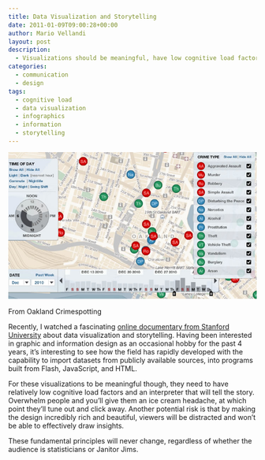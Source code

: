 ```yaml
---
title: Data Visualization and Storytelling
date: 2011-01-09T09:00:28+00:00
author: Mario Vellandi
layout: post
description:
  - Visualizations should be meaningful, have low cognitive load factors, and an interpreter to tell the story. Overwhelm people and you'll upset them
categories:
  - communication
  - design
tags:
  - cognitive load
  - data visualization
  - infographics
  - information
  - storytelling
---
```

<img src="../images/wp-content/uploads/2011/01/oakland-crimespotting-infographic-data.jpg" />

From Oakland Crimespotting

Recently, I watched a fascinating [online documentary from Stanford University](http://datajournalism.stanford.edu/) about data visualization and storytelling. Having been interested in graphic and information design as an occasional hobby for the past 4 years, it&#8217;s interesting to see how the field has rapidly developed with the capability to import datasets from publicly available sources, into programs built from Flash, JavaScript, and HTML.

For these visualizations to be meaningful though, they need to have relatively low cognitive load factors and an interpreter that will tell the story. Overwhelm people and you&#8217;ll give them an ice cream headache, at which point they&#8217;ll tune out and click away. Another potential risk is that by making the design incredibly rich and beautiful, viewers will be distracted and won&#8217;t be able to effectively draw insights.

These fundamental principles will never change, regardless of whether the audience is statisticians or Janitor Jims.
